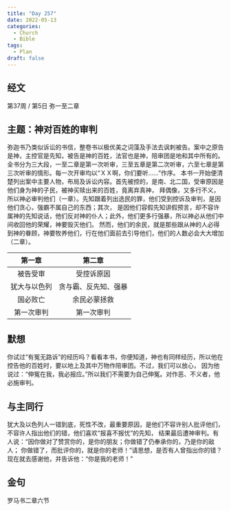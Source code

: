 ```yaml
---
title: "Day 257"
date: 2022-05-13
categories:
  - Church
  - Bible
tags:
  - Plan
draft: false
---
```


## 经文
第37周 / 第5日 弥一至二章

## 主题：神对百姓的审判
弥迦书乃类似诉讼的书信，整卷书以极优美之词藻及手法去讽刺被告。案中之原告是神，主控官是先知，被告是神的百姓，法官也是神，陪审团是地和其中所有的。
全书分为三大段，一至二章是第一次听审，三至五章是第二次听审，六至七章是第三次听审的情形。每一次开审均以“ＸＸ啊，你们要听……”作序。
本书一开始便清楚列出案中主要人物，布局及诉讼内容。首先被控的，是南、北二国，受审原因是他们身为神的子民，被神买赎出来的百姓，竟离弃真神，
拜偶像，又多行不义，所以神必审判他们（一章）。先知跟着列出选民的罪，他们受到控诉及审判，是因他们贪心，强霸不属自己的东西；其次，
是因他们容假先知讲假预言，却不容许属神的先知说话，他们反对神的仆人；此外，他们更多行强暴，所以神必从他们中间收回他的荣耀，神要毁灭他们。
然而，他们的余民，就是那些跟从神的人必得到神的眷顾，神要牧养他们，行在他们面前去引导他们，他们的人数必会大大增加（二章）。

|   第一章    |     第二章      |
|:--------:|:------------:|
|   被告受审   |    受控诉原因     |
|  犹大与以色列  |  贪与霸、反先知、强暴  |
|   国必败亡   |    余民必蒙拯救    |
|  第一次审判   |    第一次审判     |

## 默想
你试过“有冤无路诉”的经历吗？看看本书，你便知道，神也有同样经历，所以他在控告他的百姓时，要以地上及其中万物作陪审团。不过，我们可以放心，
因为他说过：“伸冤在我，我必报应。”所以我们不需要为自己伸冤。对作恶、不义者，他必施审判。

## 与主同行
犹大及以色列人一错到底，死性不改，最重要原因，是他们不容许别人批评他们，不容许人指出他们的错，他们喜欢“报喜不报忧”的先知，
结果最后遭神审判。有人说：“因你做对了赞赏你的，是你的朋友；你做错了仍奉承你的，乃是你的敌人；
你做错了，而批评你的，就是你的老师！”请思想，是否有人曾指出你的错？现在就去感谢他，并告诉他：“你是我的老师！”

## 金句
罗马书二章六节

[comment]: <> (## 附录)


